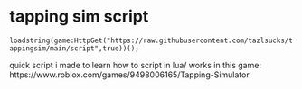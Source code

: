 # tapping sim script

<p1>`loadstring(game:HttpGet("https://raw.githubusercontent.com/tazlsucks/tappingsim/main/script",true))();`</p1>
<div>
  <p1>quick script i made to learn how to script in lua/ works in this game: https://www.roblox.com/games/9498006165/Tapping-Simulator</p1>
</div>
